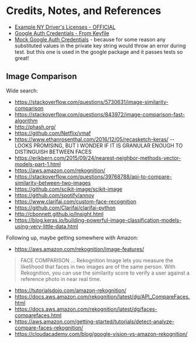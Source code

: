 # Credits, Notes, and References

  + [Example NY Driver's Licenses - OFFICIAL](https://dmv.ny.gov/id-card/sample-photo-documents)
  + [Google Auth Credentials - From Keyfile](https://google-auth.readthedocs.io/en/latest/user-guide.html#service-account-private-key-files)
  + [Mock Google Auth Credentials](https://github.com/googleapis/google-cloud-python/blob/75277847ea68d228be4c3e91bb228236489f19f5/storage/tests/unit/url_signer_v4_test_account.json) - because for some reason any substituted values in the private key string would throw an error during test. but this one is used in the google package and it passes tests so great!

## Image Comparison

Wide search:

  + https://stackoverflow.com/questions/5730631/image-similarity-comparison
  + https://stackoverflow.com/questions/843972/image-comparison-fast-algorithm
  + http://phash.org/
  + https://github.com/Netflix/vmaf
  + https://www.ethanrosenthal.com/2016/12/05/recasketch-keras/ -- LOOKS PROMISING, BUT I WONDER IF IT IS GRANULAR ENOUGH TO DISTINGUISH BETWEEN FACES
  + https://erikbern.com/2015/09/24/nearest-neighbor-methods-vector-models-part-1.html
  + https://aws.amazon.com/rekognition/
  + https://stackoverflow.com/questions/39768788/api-to-compare-similarity-between-two-images
  + https://github.com/scikit-image/scikit-image
  + https://github.com/spotify/annoy
  + https://www.clarifai.com/custom-face-recognition
  + https://github.com/Clarifai/clarifai-python
  + http://cbonnett.github.io/Insight.html
  + https://blog.keras.io/building-powerful-image-classification-models-using-very-little-data.html

Following up, maybe getting somewhere with Amazon:

  + https://aws.amazon.com/rekognition/image-features/

> FACE COMPARISON ... Rekognition Image lets you measure the likelihood that faces in two images are of the same person. With Rekognition, you can use the similarity score to verify a user against a reference photo in near real time.

  + https://tutorialsdojo.com/amazon-rekognition/
  + https://docs.aws.amazon.com/rekognition/latest/dg/API_CompareFaces.html
  + https://docs.aws.amazon.com/rekognition/latest/dg/faces-comparefaces.html
  + https://aws.amazon.com/getting-started/tutorials/detect-analyze-compare-faces-rekognition/
  + https://cloudacademy.com/blog/google-vision-vs-amazon-rekognition/
